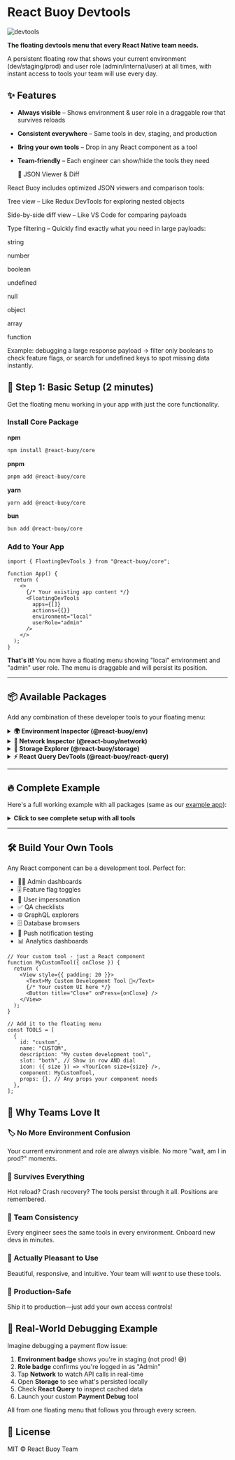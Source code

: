# React Buoy Devtools

![devtools](https://github.com/user-attachments/assets/a732d6a3-9963-49e3-b0f1-0d974a0a74d7)

**The floating devtools menu that every React Native team needs.**

A persistent floating row that shows your current environment (dev/staging/prod) and user role (admin/internal/user) at all times, with instant access to tools your team will use every day.

## ✨ Features

- **Always visible** – Shows environment & user role in a draggable row that survives reloads
- **Consistent everywhere** – Same tools in dev, staging, and production
- **Bring your own tools** – Drop in any React component as a tool
- **Team-friendly** – Each engineer can show/hide the tools they need

  🧩 JSON Viewer & Diff

React Buoy includes optimized JSON viewers and comparison tools:

Tree view – Like Redux DevTools for exploring nested objects

Side-by-side diff view – Like VS Code for comparing payloads

Type filtering – Quickly find exactly what you need in large payloads:

string

number

boolean

undefined

null

object

array

function

Example: debugging a large response payload → filter only booleans to check feature flags, or search for undefined keys to spot missing data instantly.

## 🚀 Step 1: Basic Setup (2 minutes)

Get the floating menu working in your app with just the core functionality.

### Install Core Package

**npm**

```bash
npm install @react-buoy/core
```

**pnpm**

```bash
pnpm add @react-buoy/core
```

**yarn**

```bash
yarn add @react-buoy/core
```

**bun**

```bash
bun add @react-buoy/core
```

### Add to Your App

```tsx
import { FloatingDevTools } from "@react-buoy/core";

function App() {
  return (
    <>
      {/* Your existing app content */}
      <FloatingDevTools
        apps={[]}
        actions={{}}
        environment="local"
        userRole="admin"
      />
    </>
  );
}
```

**That's it!** You now have a floating menu showing "local" environment and "admin" user role. The menu is draggable and will persist its position.

---

## 📦 Available Packages

Add any combination of these developer tools to your floating menu:

<details>
<summary><strong>🌍 Environment Inspector (@react-buoy/env)</strong></summary>

Visual health check for your app configuration. See all environment variables with validation, search, and filtering.

![env1](https://github.com/user-attachments/assets/75651046-33a0-4257-9011-3bcc4818a964)

### Install

**npm**

```bash
npm install @react-buoy/env
```

**pnpm**

```bash
pnpm add @react-buoy/env
```

**yarn**

```bash
yarn add @react-buoy/env
```

**bun**

```bash
bun add @react-buoy/env
```

### Import & Use

```tsx
import { EnvVarsModal, createEnvVarConfig, envVar } from "@react-buoy/env";
import { EnvLaptopIcon } from "@react-buoy/shared-ui";

// Define your required environment variables
const requiredEnvVars = createEnvVarConfig([
  // Basic existence check
  envVar("API_URL").exists(),

  // Type validation
  envVar("DEBUG_MODE").withType("boolean").build(),
  envVar("PORT").withType("number").build(),
  envVar("FEATURE_FLAGS").withType("object").build(),

  // Specific value validation
  envVar("NODE_ENV").withValue("development").build(),

  // Combined validations with descriptions
  envVar("DATABASE_URL")
    .exists()
    .withDescription("PostgreSQL connection string")
    .build(),

  envVar("MAX_RETRIES")
    .withType("number")
    .withDescription("Maximum API retry attempts")
    .build(),
]);

// Add to your apps array
const TOOLS = [
  {
    id: "env",
    name: "ENV",
    description: "Environment variables debugger",
    slot: "both",
    icon: ({ size }) => <EnvLaptopIcon size={size} color="#9f6" />,
    component: EnvVarsModal,
    props: {
      requiredEnvVars,
    },
  },
];
```

### API Reference

#### `envVar(key: string)`

Creates an environment variable validation rule.

**Methods:**

- `.exists()` - Validates the environment variable exists (not undefined/empty)
- `.withType(type)` - Validates the variable type (`"string"` | `"number"` | `"boolean"` | `"object"`)
- `.withValue(expectedValue)` - Validates the variable has a specific value
- `.withDescription(description)` - Adds a description shown in the UI
- `.build()` - Finalizes the validation rule (required for chained methods)

**Examples:**

```tsx
// Just check if it exists
envVar("API_URL").exists();

// Type validation
envVar("PORT").withType("number").build();

// Exact value check
envVar("NODE_ENV").withValue("production").build();

// Combined validation
envVar("ENABLE_ANALYTICS")
  .withType("boolean")
  .withDescription("Controls analytics tracking")
  .build();
```

#### `createEnvVarConfig(rules: EnvVarRule[])`

Creates a configuration object from environment variable rules.

```tsx
const config = createEnvVarConfig([
  envVar("API_URL").exists(),
  envVar("DEBUG").withType("boolean").build(),
]);
```

### What you get:

- ✅ Visual validation of required environment variables
- 🔍 Search and filter environment variables
- 🎯 Type checking (string, number, boolean, object)
- ⚠️ Clear warnings for missing or incorrect values

</details>

<details>
<summary><strong>📡 Network Inspector (@react-buoy/network)</strong></summary>

Real-time network request monitoring with timeline view, detailed inspection, and performance stats.



![net1](https://github.com/user-attachments/assets/473ddf83-03cd-4bd1-8dc3-0f66eda9fa8a)


### Install

**npm**

```bash
npm install @react-buoy/network
```

**pnpm**

```bash
pnpm add @react-buoy/network
```

**yarn**

```bash
yarn add @react-buoy/network
```

**bun**

```bash
bun add @react-buoy/network
```

### Import & Use

```tsx
import { NetworkModal } from "@react-buoy/network";
import { Globe } from "@react-buoy/shared-ui";

// Add to your apps array
const TOOLS = [
  {
    id: "network",
    name: "NETWORK",
    description: "Network request logger",
    slot: "both",
    icon: ({ size }) => <Globe size={size} color="#38bdf8" />,
    component: NetworkModal,
    props: {},
  },
];
```

### What you get:

- 📊 Timeline view of all network requests
- 🔍 Detailed request/response inspection
- ⚡ Performance metrics and timing
- 🎛️ Request filtering and search
- 📋 Copy request details for debugging

</details>

<details>
<summary><strong>💾 Storage Explorer (@react-buoy/storage)</strong></summary>

Real-time AsyncStorage browser with live updates, bulk operations, and storage validation.

![stor1](https://github.com/user-attachments/assets/80ef1c60-d20c-4d8b-97e6-f37b21b315ea)

### Install

**npm**

```bash
npm install @react-buoy/storage
npm install @react-native-async-storage/async-storage  # peer dependency
```

**pnpm**

```bash
pnpm add @react-buoy/storage
pnpm add @react-native-async-storage/async-storage  # peer dependency
```

**yarn**

```bash
yarn add @react-buoy/storage
yarn add @react-native-async-storage/async-storage  # peer dependency
```

**bun**

```bash
bun add @react-buoy/storage
bun add @react-native-async-storage/async-storage  # peer dependency
```

### Import & Use

```tsx
import { StorageModalWithTabs } from "@react-buoy/storage";
import { StorageStackIcon } from "@react-buoy/shared-ui";

// Define storage keys to monitor and validate
const requiredStorageKeys = [
  // Basic key monitoring
  {
    key: "@app/session",
    description: "Current user session token",
    storageType: "async",
  },

  // Type validation
  {
    key: "@app/settings",
    expectedType: "object",
    description: "User preferences and settings",
    storageType: "async",
  },

  // Exact value validation
  {
    key: "@app/theme",
    expectedValue: "dark",
    description: "Application theme preference",
    storageType: "mmkv",
  },

  // SecureStore keys
  {
    key: "biometric_token",
    expectedType: "string",
    description: "Encrypted biometric authentication token",
    storageType: "secure",
  },

  // Multiple storage types
  {
    key: "@analytics/user_id",
    expectedType: "string",
    description: "Anonymous user identifier for analytics",
    storageType: "async",
  },
];

// Add to your apps array
const TOOLS = [
  {
    id: "storage",
    name: "STORAGE",
    description: "AsyncStorage browser",
    slot: "both",
    icon: ({ size }) => <StorageStackIcon size={size} color="#38f8a7" />,
    component: StorageModalWithTabs,
    props: {
      requiredStorageKeys, // optional
    },
  },
];
```

### API Reference

#### `RequiredStorageKey` Configuration

Each storage key configuration object supports the following properties:

**Required:**

- `key: string` - The storage key to monitor (e.g., "@app/session")
- `storageType: "async" | "secure" | "mmkv"` - Which storage system to check

**Optional Validation:**

- `expectedType: "string" | "number" | "boolean" | "object"` - Validates the stored value type
- `expectedValue: any` - Validates the stored value matches exactly
- `description: string` - Human-readable description shown in the UI

**Examples:**

```tsx
// Type validation
{
  key: "@app/settings",
  expectedType: "object",
  description: "User app settings",
  storageType: "async",
}

// Exact value validation
{
  key: "@app/theme",
  expectedValue: "dark",
  description: "App theme (should be dark)",
  storageType: "mmkv",
}

// SecureStore monitoring
{
  key: "auth_token",
  expectedType: "string",
  description: "JWT authentication token",
  storageType: "secure",
}
```

#### Storage Types

- **`"async"`** - React Native AsyncStorage
- **`"secure"`** - Expo SecureStore (encrypted)
- **`"mmkv"`** - MMKV high-performance storage

#### Props for StorageModalWithTabs

```tsx
interface StorageModalProps {
  requiredStorageKeys?: RequiredStorageKey[];
  enableSharedModalDimensions?: boolean;
}
```

### What you get:

- 🗂️ Browse all AsyncStorage, SecureStore, and MMKV data
- ✏️ Edit storage values in real-time
- 🗑️ Bulk delete operations
- 🔍 Search and filter storage keys
- ⚠️ Validation for required storage keys

</details>

<details>
<summary><strong>⚡ React Query DevTools (@react-buoy/react-query)</strong></summary>

TanStack Query devtools adapted for mobile with query explorer, cache manipulation, and offline toggle.

![rq1](https://github.com/user-attachments/assets/258e892d-3eaf-41f8-9fae-d7d2dcd6c39d)

### Install

**npm**

```bash
npm install @react-buoy/react-query
npm install @tanstack/react-query  # peer dependency
```

**pnpm**

```bash
pnpm add @react-buoy/react-query
pnpm add @tanstack/react-query  # peer dependency
```

**yarn**

```bash
yarn add @react-buoy/react-query
yarn add @tanstack/react-query  # peer dependency
```

**bun**

```bash
bun add @react-buoy/react-query
bun add @tanstack/react-query  # peer dependency
```

### Setup QueryClient

```tsx
import { QueryClient, QueryClientProvider } from "@tanstack/react-query";

const queryClient = new QueryClient();

function App() {
  return (
    <QueryClientProvider client={queryClient}>
      <AppHostProvider>{/* Your app content */}</AppHostProvider>
    </QueryClientProvider>
  );
}
```

### Import & Use

```tsx
import { ReactQueryDevToolsModal, WifiToggle } from "@react-buoy/react-query";
import { ReactQueryIcon } from "@react-buoy/shared-ui";

// Add to your apps array
const TOOLS = [
  {
    id: "query",
    name: "REACT QUERY",
    description: "React Query inspector",
    slot: "both",
    icon: ({ size }) => <ReactQueryIcon size={size} colorPreset="red" />,
    component: ReactQueryDevToolsModal,
    props: {},
  },
  // Optional: Add WiFi toggle for offline testing
  {
    id: "wifi-toggle",
    name: "WIFI TOGGLE",
    description: "Toggle offline mode",
    slot: "both",
    icon: ({ size }) => <WifiToggle size={size} />,
    component: () => <></>,
    props: {},
  },
];
```

### What you get:

- 🔍 Query explorer with real-time data
- 🗂️ Cache manipulation and inspection
- 📊 Query performance metrics
- 🔄 Manual query refetching
- 📶 Offline/online mode toggle

</details>

---

## 🔥 Complete Example

Here's a full working example with all packages (same as our [example app](./example/App.tsx)):

<details>
<summary><strong>Click to see complete setup with all tools</strong></summary>

```tsx
import React, { useMemo, useRef } from "react";
import { QueryClient, QueryClientProvider } from "@tanstack/react-query";
import { FloatingDevTools, type InstalledApp } from "@react-buoy/core";
import { EnvVarsModal, createEnvVarConfig, envVar } from "@react-buoy/env";
import { NetworkModal } from "@react-buoy/network";
import { StorageModalWithTabs } from "@react-buoy/storage";
import { ReactQueryDevToolsModal, WifiToggle } from "@react-buoy/react-query";
import {
  EnvLaptopIcon,
  ReactQueryIcon,
  StorageStackIcon,
  Globe,
} from "@react-buoy/shared-ui";

export default function App() {
  // Setup QueryClient
  const queryClientRef = useRef<QueryClient | null>(null);
  if (!queryClientRef.current) {
    queryClientRef.current = new QueryClient({});
  }

  // Configure environment variables to validate
  const requiredEnvVars = createEnvVarConfig([
    envVar("EXPO_PUBLIC_API_URL").exists(),
    envVar("EXPO_PUBLIC_DEBUG_MODE").withType("boolean").build(),
    envVar("EXPO_PUBLIC_ENVIRONMENT").withValue("development").build(),
  ]);

  // Configure storage keys to monitor
  const requiredStorageKeys = useMemo(
    () => [
      {
        key: "@app/session",
        expectedType: "string",
        description: "Current user session token",
        storageType: "async",
      },
      {
        key: "@app/settings:theme",
        expectedValue: "dark",
        description: "Preferred theme",
        storageType: "async",
      },
    ],
    []
  );

  // Configure all development tools
  const installedApps: InstalledApp[] = useMemo(
    () => [
      {
        id: "env",
        name: "ENV",
        description: "Environment variables debugger",
        slot: "both",
        icon: ({ size }) => <EnvLaptopIcon size={size} color="#9f6" />,
        component: EnvVarsModal,
        props: { requiredEnvVars },
      },
      {
        id: "network",
        name: "NETWORK",
        description: "Network request logger",
        slot: "both",
        icon: ({ size }) => <Globe size={size} color="#38bdf8" />,
        component: NetworkModal,
        props: {},
      },
      {
        id: "storage",
        name: "STORAGE",
        description: "AsyncStorage browser",
        slot: "both",
        icon: ({ size }) => <StorageStackIcon size={size} color="#38f8a7" />,
        component: StorageModalWithTabs,
        props: { requiredStorageKeys },
      },
      {
        id: "query",
        name: "REACT QUERY",
        description: "React Query inspector",
        slot: "both",
        icon: ({ size }) => <ReactQueryIcon size={size} colorPreset="red" />,
        component: ReactQueryDevToolsModal,
        props: {},
      },
      {
        id: "wifi-toggle",
        name: "WIFI TOGGLE",
        description: "Toggle offline mode",
        slot: "both",
        icon: ({ size }) => <WifiToggle size={size} />,
        component: () => <></>,
        props: {},
      },
    ],
    [requiredEnvVars, requiredStorageKeys]
  );

  return (
    <QueryClientProvider client={queryClientRef.current!}>
      {/* Your existing app content */}
      <YourAppContent />

      {/* The floating menu with all tools */}
      <FloatingDevTools
        apps={installedApps}
        actions={{}}
        environment="local"
        userRole="admin"
      />
    </QueryClientProvider>
  );
}
```

</details>

---

## 🛠️ Build Your Own Tools

Any React component can be a development tool. Perfect for:

- 👨‍💼 Admin dashboards
- 🎚️ Feature flag toggles
- 👤 User impersonation
- ✅ QA checklists
- 🌐 GraphQL explorers
- 🗄️ Database browsers
- 📱 Push notification testing
- 📊 Analytics dashboards

```tsx
// Your custom tool - just a React component
function MyCustomTool({ onClose }) {
  return (
    <View style={{ padding: 20 }}>
      <Text>My Custom Development Tool 🚀</Text>
      {/* Your custom UI here */}
      <Button title="Close" onPress={onClose} />
    </View>
  );
}

// Add it to the floating menu
const TOOLS = [
  {
    id: "custom",
    name: "CUSTOM",
    description: "My custom development tool",
    slot: "both", // Show in row AND dial
    icon: ({ size }) => <YourIcon size={size} />,
    component: MyCustomTool,
    props: {}, // Any props your component needs
  },
];
```

## 🎯 Why Teams Love It

### 🏷️ **No More Environment Confusion**

Your current environment and role are always visible. No more "wait, am I in prod?" moments.

### 🔄 **Survives Everything**

Hot reload? Crash recovery? The tools persist through it all. Positions are remembered.

### 👥 **Team Consistency**

Every engineer sees the same tools in every environment. Onboard new devs in minutes.

### 🎨 **Actually Pleasant to Use**

Beautiful, responsive, and intuitive. Your team will _want_ to use these tools.

### 🏢 **Production-Safe**

Ship it to production—just add your own access controls!

## 📱 Real-World Debugging Example

Imagine debugging a payment flow issue:

1. **Environment badge** shows you're in staging (not prod! 😅)
2. **Role badge** confirms you're logged in as "Admin"
3. Tap **Network** to watch API calls in real-time
4. Open **Storage** to see what's persisted locally
5. Check **React Query** to inspect cached data
6. Launch your custom **Payment Debug** tool

All from one floating menu that follows you through every screen.

## 📄 License

MIT © React Buoy Team
